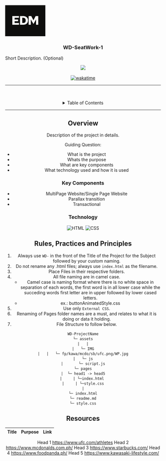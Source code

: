 <a name="readme-top">

<br/>

<br />

  <a href="https://github.com/elijahdelmundo">
  <!-- TODO: If you want to add logo or banner you can add it here -->
    <img src="./assets/img/edm.png" alt="Boxing Logo" width="130" height="100">
  </a>


  <h3 align="center">WD-SeatWork-1</h3>
</div>
<This project showcases proficiency in HTML and CSS through various page layouts, each featuring different header and footer designs inspired by popular websites.
<div align="center">
  Short Description. (Optional)
</div>

<br />

 
![](https://visit-counter.vercel.app/counter.png?page=zyx-0314/WD-Template-Project)

[![wakatime](https://wakatime.com/badge/user/018dd99a-4985-4f98-8216-6ca6fe2ce0f8/project/63501637-9a31-42f0-960d-4d0ab47977f8.svg)](https://wakatime.com/badge/user/018dd99a-4985-4f98-8216-6ca6fe2ce0f8/project/63501637-9a31-42f0-960d-4d0ab47977f8)

---

<br />
<br />

<!-- TODO: If you want to add more layers for your readme -->
<details>
  <summary>Table of Contents</summary>
  <ol>
    <li>
      <a href="#overview">Overview</a>
      <ol>
        <li>
          <a href="#key-components">Key Components</a>
        </li>
        <li>
          <a href="#technology">Technology</a>
        </li>
      </ol>
    </li>
    <li>
      <a href="#rule,-practices-and-principles">Rules, Practices and Principles</a>
    </li>
    <li>
      <a href="#resources">Resources</a>
    </li>
  </ol>
</details>

---

## Overview

<!-- TODO: To be changed -->
<!-- The following are just sample -->
Description of the project in details.

Guiding Question:
- What is the project
- Whats the purpose
- What are key components
- What technology used and how it is used

### Key Components
<!-- TODO: List of Key Components -->
<!-- The following are just sample -->
- MultiPage Website/Single Page Website
- Parallax transition
- Transactional

### Technology
<!-- TODO: List of Technology Used -->
![HTML](https://img.shields.io/badge/HTML-E34F26?style=for-the-badge&logo=html5&logoColor=white)
![CSS](https://img.shields.io/badge/CSS-1572B6?style=for-the-badge&logo=css3&logoColor=white)


## Rules, Practices and Principles
1. Always use `WD-` in the front of the Title of the Project for the Subject followed by your custom naming.
2. Do not rename any .html files; always use `index.html` as the filename.
3. Place Files in their respective folders.
4. All file naming are in camel case.
   - Camel case is naming format where there is no white space in separation of each words, the first word is in all lower case while the succeding words first letter are in upper followed by lower cased letters.
   - ex.: buttonAnimatedStyle.css
5. Use only `External CSS`.
6. Renaming of Pages folder names are a must, and relates to what it is doing or data it holding.
7. File Structure to follow below.

```
WD-ProjectName
└─ assets
|   |
|   └─ IMG
|   |   └─ fp/kawa/mcdo/sb/ufc.png/WP.jpg
|   └─ js
|       └─ script.js
└─ pages
|  └─ head1 -> head5
|     | └─index.html 
|     | └─style.css
|
└─ index.html
└─ readme.md
└─ style.css
```

## Resources

<!-- TODO: Add References -->
| Title | Purpose | Link |
|-|-|-|
Head 1 https://www.ufc.com/athletes
Head 2 https://www.mcdonalds.com.ph/
Head 3 https://www.starbucks.com/
Head 4 https://www.foodpanda.ph/
Head 5 https://www.kawasaki-lifestyle.com/
